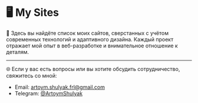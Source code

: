 # 🖥 My Sites

👋 Здесь вы найдёте список моих сайтов, сверстанных с учётом современных технологий и адаптивного дизайна. Каждый проект отражает мой опыт в веб-разработке и внимательное отношение к деталям.

---

🌐 Если у вас есть вопросы или вы хотите обсудить сотрудничество, свяжитесь со мной:  
- Email: artoym.shulyak.frl@gmail.com  
- Telegram: [@ArtoymShulyak](https://t.me/ArtoymShulyak)
